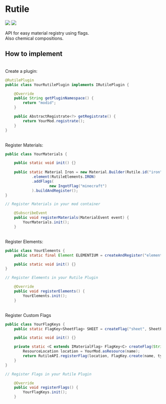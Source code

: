 # Rutile
[![](https://jitpack.io/v/Metallurgists-of-Create/Rutile.svg)](https://jitpack.io/#Metallurgists-of-Create/Rutile) [![](https://img.shields.io/github/v/release/Metallurgists-of-Create/Rutile)](https://github.com/Metallurgists-of-Create/Rutile/releases/latest)


API for easy material registry using flags. \
Also chemical compositions.

## How to implement
\
Create a plugin:
```java
@RutilePlugin
public class YourRutilePlugin implements IRutilePlugin {

    @Override
    public String getPluginNamespace() {
        return "modid";
    }

    public AbstractRegistrate<?> getRegistrate() {
        return YourMod.registrate();
    }
}
```
\
Register Materials:
```java
public class YourMaterials {

    public static void init() {}
    
    public static Material Iron = new Material.Builder(Rutile.id("iron"))
            .element(RutileElements.IRON)
            .addFlags(
                    new IngotFlag("minecraft")
            ).buildAndRegister();
}

// Register Materials in your mod container

    @SubscribeEvent
    public void registerMaterials(MaterialEvent event) {
        YourMaterials.init();
    }
```
\
Register Elements:
```java
public class YourElements {
    public static final Element ELEMENTIUM = createAndRegister("elementium", "El", 0xff4aedd9);

    public static void init() {}
}

// Register Elements in your Rutile Plugin

    @Override
    public void registerElements() {
        YourElements.init();
    }
```
\
Register Custom Flags
```java
public class YourFlagKeys {
    public static FlagKey<SheetFlag> SHEET = createFlag("sheet", SheetFlag.class);

    public static void init() {}

    private static <C extends IMaterialFlag> FlagKey<C> createFlag(String name, Class<C> type) {
        ResourceLocation location = YourMod.asResource(name);
        return RutileAPI.registerFlag(location, FlagKey.create(name, type));
    }
}

// Register Flags in your Rutile Plugin

    @Override
    public void registerFlags() {
        YourFlagKeys.init();
    }
```

